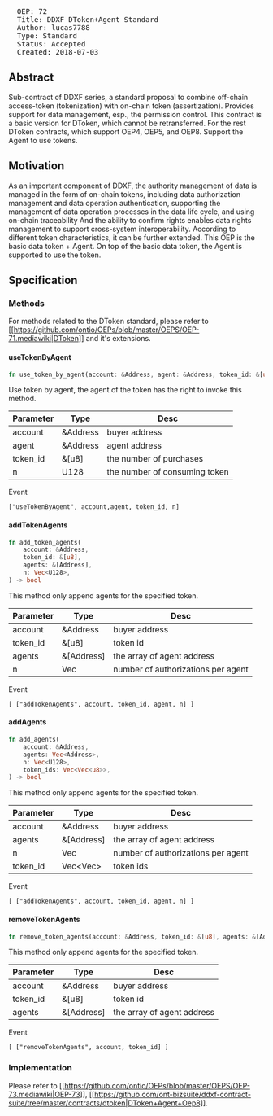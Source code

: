 <pre>
  OEP: 72
  Title: DDXF DToken+Agent Standard
  Author: lucas7788<sishsh@163.com>
  Type: Standard
  Status: Accepted
  Created: 2018-07-03
</pre>

## Abstract

Sub-contract of DDXF series, a standard proposal to combine off-chain access-token (tokenization) with on-chain token (assertization). Provides support for data management, esp., the permission control. This contract is a basic version for DToken, which cannot be retransferred. For the rest DToken contracts, which support OEP4, OEP5, and OEP8.
Support the Agent to use tokens.

## Motivation

As an important component of DDXF, the authority management of data is managed in the form of on-chain tokens, including data authorization management and data operation authentication, supporting the management of data operation processes in the data life cycle, and using on-chain traceability And the ability to confirm rights enables data rights management to support cross-system interoperability.
According to different token characteristics, it can be further extended. This OEP is the basic data token + Agent. On top of the basic data token, the Agent is supported to use the token.

## Specification

### Methods

For methods related to the DToken standard, please refer to
[[https://github.com/ontio/OEPs/blob/master/OEPS/OEP-71.mediawiki|DToken]] and it's extensions.


#### useTokenByAgent

```rust
fn use_token_by_agent(account: &Address, agent: &Address, token_id: &[u8], n: U128) -> bool
```

Use token by agent, the agent of the token has the right to invoke this method.

|Parameter | Type |  Desc |
|----------|------|--------|
| account | &Address | buyer address
| agent | &Address | agent address
| token_id | &[u8] | the number of purchases
| n | U128 | the number of consuming token

Event

```
["useTokenByAgent", account,agent, token_id, n]
```

#### addTokenAgents

```rust
fn add_token_agents(
    account: &Address,
    token_id: &[u8],
    agents: &[Address],
    n: Vec<U128>,
) -> bool
```

This method only append agents for the specified token.

|Parameter | Type |  Desc |
|----------|------|--------|
| account | &Address | buyer address
| token_id | &[u8] | token id
| agents | &[Address] | the array of agent address
| n | Vec<U128> | number of authorizations per agent

Event

```
[ ["addTokenAgents", account, token_id, agent, n] ]
```

#### addAgents

```rust
fn add_agents(
    account: &Address,
    agents: Vec<Address>,
    n: Vec<U128>,
    token_ids: Vec<Vec<u8>>,
) -> bool
```

This method only append agents for the specified token.

|Parameter | Type |  Desc |
|----------|------|--------|
| account | &Address | buyer address
| agents | &[Address] | the array of agent address
| n | Vec<U128> | number of authorizations per agent
| token_id | Vec<Vec<u8>> | token ids

Event

```
[ ["addTokenAgents", account, token_id, agent, n] ]
```


#### removeTokenAgents

```rust
fn remove_token_agents(account: &Address, token_id: &[u8], agents: &[Address]) -> bool
```

This method only append agents for the specified token.

|Parameter | Type |  Desc |
|----------|------|--------|
| account | &Address | buyer address
| token_id | &[u8] | token id
| agents | &[Address] | the array of agent address

Event

```
[ ["removeTokenAgents", account, token_id] ]
```


### Implementation


Please refer to [[https://github.com/ontio/OEPs/blob/master/OEPS/OEP-73.mediawiki|OEP-73]],
[[https://github.com/ont-bizsuite/ddxf-contract-suite/tree/master/contracts/dtoken|DToken+Agent+Oep8]].
